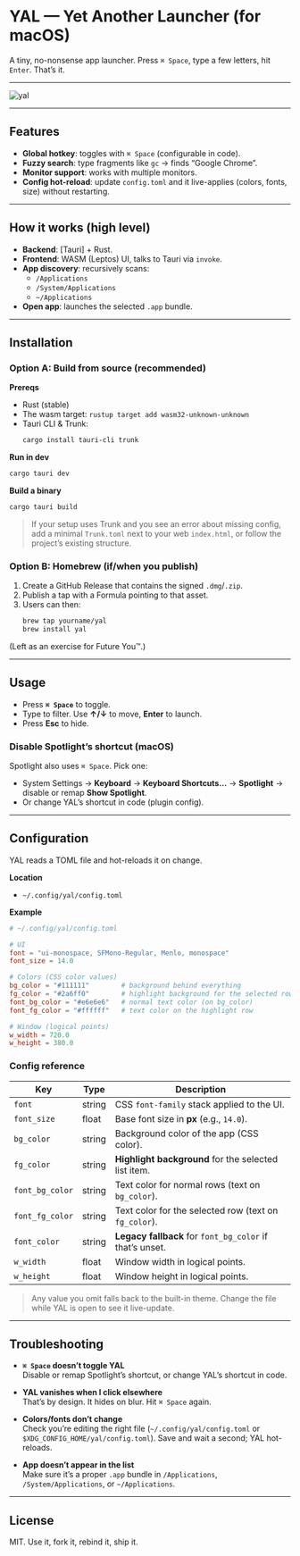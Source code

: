 # YAL — Yet Another Launcher (for macOS)

A tiny, no-nonsense app launcher. Press `⌘ Space`, type a few letters, hit `Enter`. That’s it.

---

![yal](https://github.com/user-attachments/assets/1b3bb73f-17df-4037-8c03-667692a3d87c)

---

## Features

- **Global hotkey**: toggles with `⌘ Space` (configurable in code).
- **Fuzzy search**: type fragments like `gc` → finds “Google Chrome”.
- **Monitor support**: works with multiple monitors.
- **Config hot-reload**: update `config.toml` and it live-applies (colors, fonts, size) without restarting.

---

## How it works (high level)

- **Backend**: [Tauri] + Rust.
- **Frontend**: WASM (Leptos) UI, talks to Tauri via `invoke`.
- **App discovery**: recursively scans:
  - `/Applications`
  - `/System/Applications`
  - `~/Applications`
- **Open app**: launches the selected `.app` bundle.

---

## Installation

### Option A: Build from source (recommended)

**Prereqs**

- Rust (stable)  
- The wasm target: `rustup target add wasm32-unknown-unknown`  
- Tauri CLI & Trunk:  
  ```bash
  cargo install tauri-cli trunk
  ```

**Run in dev**

```bash
cargo tauri dev
```

**Build a binary**

```bash
cargo tauri build
```

> If your setup uses Trunk and you see an error about missing config, add a minimal `Trunk.toml` next to your web `index.html`, or follow the project’s existing structure.

### Option B: Homebrew (if/when you publish)

1. Create a GitHub Release that contains the signed `.dmg`/`.zip`.  
2. Publish a tap with a Formula pointing to that asset.  
3. Users can then:
   ```bash
   brew tap yourname/yal
   brew install yal
   ```

(Left as an exercise for Future You™.)

---

## Usage

- Press **`⌘ Space`** to toggle.
- Type to filter. Use **↑/↓** to move, **Enter** to launch.
- Press **Esc** to hide.

### Disable Spotlight’s shortcut (macOS)

Spotlight also uses `⌘ Space`. Pick one:

- System Settings → **Keyboard** → **Keyboard Shortcuts…** → **Spotlight** → disable or remap **Show Spotlight**.  
- Or change YAL’s shortcut in code (plugin config).

---

## Configuration

YAL reads a TOML file and hot-reloads it on change.

**Location**

- `~/.config/yal/config.toml` 

**Example**

```toml
# ~/.config/yal/config.toml

# UI
font = "ui-monospace, SFMono-Regular, Menlo, monospace"
font_size = 14.0

# Colors (CSS color values)
bg_color = "#111111"        # background behind everything
fg_color = "#2a6ff0"        # highlight background for the selected row
font_bg_color = "#e6e6e6"   # normal text color (on bg_color)
font_fg_color = "#ffffff"   # text color on the highlight row

# Window (logical points)
w_width = 720.0
w_height = 380.0
```

### Config reference

| Key             | Type   |  Description |
|-----------------|--------|--------------|
| `font`          | string |  CSS `font-family` stack applied to the UI. |
| `font_size`     | float  |  Base font size in **px** (e.g., `14.0`). |
| `bg_color`      | string |  Background color of the app (CSS color). |
| `fg_color`      | string |  **Highlight background** for the selected list item. |
| `font_bg_color` | string |  Text color for normal rows (text on `bg_color`). |
| `font_fg_color` | string |  Text color for the selected row (text on `fg_color`). |
| `font_color`    | string |  **Legacy fallback** for `font_bg_color` if that’s unset. |
| `w_width`       | float  |  Window width in logical points. |
| `w_height`      | float  |  Window height in logical points. |

> Any value you omit falls back to the built-in theme. Change the file while YAL is open to see it live-update.

---

## Troubleshooting

- **`⌘ Space` doesn’t toggle YAL**  
  Disable or remap Spotlight’s shortcut, or change YAL’s shortcut in code.

- **YAL vanishes when I click elsewhere**  
  That’s by design. It hides on blur. Hit `⌘ Space` again.

- **Colors/fonts don’t change**  
  Check you’re editing the right file (`~/.config/yal/config.toml` or `$XDG_CONFIG_HOME/yal/config.toml`). Save and wait a second; YAL hot-reloads.

- **App doesn’t appear in the list**  
  Make sure it’s a proper `.app` bundle in `/Applications`, `/System/Applications`, or `~/Applications`.

---

## License

MIT. Use it, fork it, rebind it, ship it.
